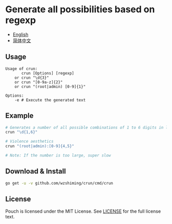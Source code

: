 # Generate all possibilities based on regexp

 - [English](./README.md)
 - [简体中文](./README_cn.md)

## Usage

```
Usage of crun:
       crun [Options] [regexp]
    or crun "\d{3}"
    or crun "[0-9a-z]{2}"
    or crun "(root|admin) [0-9]{1}"

Options:
	-e # Execute the generated text
```

## Example

``` bash
# Generates a number of all possible combinations of 1 to 6 digits in length
crun "\d{1,6}"

# Violence aesthetics
crun "(root|admin):[0-9]{4,5}"

# Note: If the number is too large, super slow
```

## Download & Install
``` bash
go get -u -v github.com/wzshiming/crun/cmd/crun
```


## License

Pouch is licensed under the MIT License. See [LICENSE](https://github.com/wzshiming/crun/blob/master/LICENSE) for the full license text.
